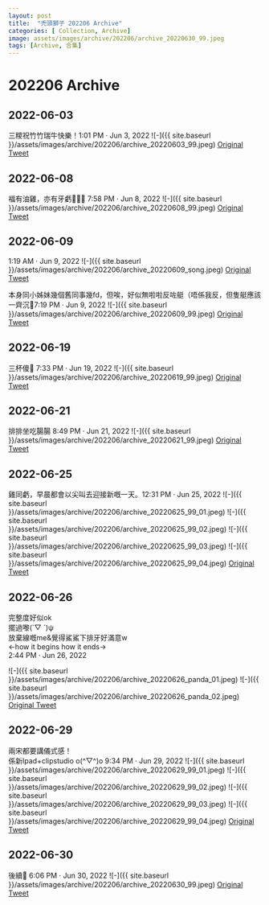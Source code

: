 ```yaml
---
layout: post
title:  "禿頭獅子 202206 Archive"
categories: [ Collection, Archive]
image: assets/images/archive/202206/archive_20220630_99.jpeg
tags: [Archive, 合集]
---
```

# 202206 Archive

## 2022-06-03
三糭祝竹竹瑞牛快樂！1:01 PM · Jun 3, 2022
![-]({{ site.baseurl }}/assets/images/archive/202206/archive_20220603_99.jpeg)
<a href="https://twitter.com/Kyutori1/status/1532588274489098241">Original Tweet</a>


## 2022-06-08
福有油雞，亦有牙虧🥺🥺🥺 7:58 PM · Jun 8, 2022
![-]({{ site.baseurl }}/assets/images/archive/202206/archive_20220608_99.jpeg)
<a href="https://twitter.com/Kyutori1/status/1534505188987654145">Original Tweet</a>


## 2022-06-09
1:19 AM · Jun 9, 2022
![-]({{ site.baseurl }}/assets/images/archive/202206/archive_20220609_song.jpeg)
<a href="https://twitter.com/song_fouru/status/1534585953373003776">Original Tweet</a><br>

本身同小姊妹幾個舊同事幾fd，但唉，好似無啦啦反咗艇（唔係我反，但隻艇應該一齊沉🥲7:19 PM · Jun 9, 2022
![-]({{ site.baseurl }}/assets/images/archive/202206/archive_20220609_99.jpeg)
<a href="https://twitter.com/Kyutori1/status/1534857603066777601">Original Tweet</a>

## 2022-06-19
三杯傻🥹 7:33 PM · Jun 19, 2022
![-]({{ site.baseurl }}/assets/images/archive/202206/archive_20220619_99.jpeg)
<a href="https://twitter.com/Kyutori1/status/1538485030250754049">Original Tweet</a>

## 2022-06-21
排排坐吃腸腸 8:49 PM · Jun 21, 2022
![-]({{ site.baseurl }}/assets/images/archive/202206/archive_20220621_99.jpeg)
<a href="https://twitter.com/Kyutori1/status/1539229119426138112">Original Tweet</a>


## 2022-06-25
雞同虧，早晨都會以尖叫去迎接新嘅一天。12:31 PM · Jun 25, 2022
![-]({{ site.baseurl }}/assets/images/archive/202206/archive_20220625_99_01.jpeg)
![-]({{ site.baseurl }}/assets/images/archive/202206/archive_20220625_99_02.jpeg)
![-]({{ site.baseurl }}/assets/images/archive/202206/archive_20220625_99_03.jpeg)
![-]({{ site.baseurl }}/assets/images/archive/202206/archive_20220625_99_04.jpeg)
<a href="https://twitter.com/Kyutori1/status/1540553228995112960">Original Tweet</a>


## 2022-06-26
完整度好似ok<br>
擺過嚟(`▽ ´)ψ<br>
放棄線嘅me&覺得鯊鯊下排牙好滿意w<br>
←how it begins how it ends→<br>2:44 PM · Jun 26, 2022

![-]({{ site.baseurl }}/assets/images/archive/202206/archive_20220626_panda_01.jpeg)
![-]({{ site.baseurl }}/assets/images/archive/202206/archive_20220626_panda_02.jpeg)<br>
<a href="https://twitter.com/pandainclearink/status/1540949034697134081">Original Tweet</a>

## 2022-06-29
兩宋都要講儀式感！<br>
係新Ipad+clipstudio o(^▽^)o 9:34 PM · Jun 29, 2022
![-]({{ site.baseurl }}/assets/images/archive/202206/archive_20220629_99_01.jpeg)
![-]({{ site.baseurl }}/assets/images/archive/202206/archive_20220629_99_02.jpeg)
![-]({{ site.baseurl }}/assets/images/archive/202206/archive_20220629_99_03.jpeg)
![-]({{ site.baseurl }}/assets/images/archive/202206/archive_20220629_99_04.jpeg)
<a href="https://twitter.com/Kyutori1/status/1542139540701429761">Original Tweet</a>

## 2022-06-30
後續🫡 6:06 PM · Jun 30, 2022
![-]({{ site.baseurl }}/assets/images/archive/202206/archive_20220630_99.jpeg)
<a href="https://twitter.com/Kyutori1/status/1542449440761737216">Original Tweet</a>


